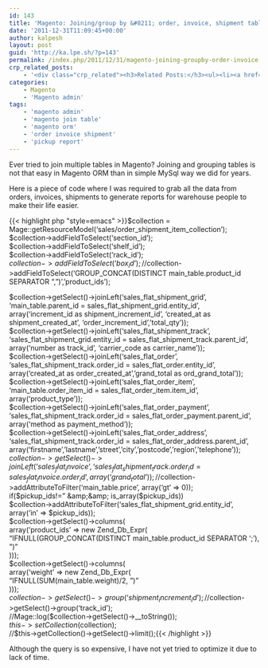 ```yaml
---
id: 143
title: 'Magento: Joining/group by &#8211; order, invoice, shipment tables'
date: '2011-12-31T11:09:45+00:00'
author: kalpesh
layout: post
guid: 'http://ka.lpe.sh/?p=143'
permalink: /index.php/2011/12/31/magento-joining-groupby-order-invoice-shipment-tables/
crp_related_posts:
    - '<div class="crp_related"><h3>Related Posts:</h3><ul><li><a href="http://ka.lpe.sh/2013/04/28/magento-join-eav-collection-with-flat-table/"     class="crp_title">Magento join EAV collection with Flat table</a></li><li><a href="http://ka.lpe.sh/2013/02/20/magento-reset-download-limit-for-downloadable-product-item-order/"     class="crp_title">Magento: Reset download limit for downloadable product item/order</a></li><li><a href="http://ka.lpe.sh/2012/01/05/magento-wrong-count-in-admin-grid-when-using-group-by-clause-overriding-lib-module/"     class="crp_title">Magento: Wrong count in admin Grid when using GROUP BY clause, overriding lib module</a></li><li><a href="http://ka.lpe.sh/2013/04/25/magento-special-price-products-page/"     class="crp_title">Magento Special price products page</a></li><li><a href="http://ka.lpe.sh/2012/01/08/magento-mysql-records-null-values-not-getting-fetched/"     class="crp_title">Magento: Mysql records with NULL values are not fetched in query</a></li></ul></div>'
categories:
    - Magento
    - 'Magento admin'
tags:
    - 'magento admin'
    - 'magento join table'
    - 'magento orm'
    - 'order invoice shipment'
    - 'pickup report'
---
```


Ever tried to join multiple tables in Magento? Joining and grouping tables is not that easy in Magento ORM than in simple MySql way we did for years.

Here is a piece of code where I was required to grab all the data from orders, invoices, shipments to generate reports for warehouse people to make their life easier.

{{< highlight php "style=emacs" >}}$collection = Mage::getResourceModel(‘sales/order_shipment_item_collection’);  
$collection->addFieldToSelect(‘section_id’);  
$collection->addFieldToSelect(‘shelf_id’);  
$collection->addFieldToSelect(‘rack_id’);  
$collection->addFieldToSelect(‘box_id’);  
//$collection->addFieldToSelect(‘GROUP_CONCAT(DISTINCT main_table.product_id SEPARATOR “,”)’,’product_ids’);

$collection->getSelect()->joinLeft(‘sales_flat_shipment_grid’, ‘main_table.parent_id = sales_flat_shipment_grid.entity_id’, array(‘increment_id as shipment_increment_id’, ‘created_at as shipment_created_at’, ‘order_increment_id’,’total_qty’));  
$collection->getSelect()->joinLeft(‘sales_flat_shipment_track’, ‘sales_flat_shipment_grid.entity_id = sales_flat_shipment_track.parent_id’, array(‘number as track_id’, ‘carrier_code as carrier_name’));  
$collection->getSelect()->joinLeft(‘sales_flat_order’, ‘sales_flat_shipment_track.order_id = sales_flat_order.entity_id’, array(‘created_at as order_created_at’,’grand_total as ord_grand_total’));  
$collection->getSelect()->joinLeft(‘sales_flat_order_item’, ‘main_table.order_item_id = sales_flat_order_item.item_id’, array(‘product_type’));  
$collection->getSelect()->joinLeft(‘sales_flat_order_payment’, ‘sales_flat_shipment_track.order_id = sales_flat_order_payment.parent_id’, array(‘method as payment_method’));  
$collection->getSelect()->joinLeft(‘sales_flat_order_address’, ‘sales_flat_shipment_track.order_id = sales_flat_order_address.parent_id’, array(‘firstname’,’lastname’,’street’,’city’,’postcode’,’region’,’telephone’));  
$collection->getSelect()->joinLeft(‘sales_flat_invoice’, ‘sales_flat_shipment_track.order_id = sales_flat_invoice.order_id’, array(‘grand_total’));  
//$collection->addAttributeToFilter(‘main_table.price’, array(‘gt’ => 0));  
if($pickup_ids!=” &amp;&amp; is_array($pickup_ids))  
 $collection->addAttributeToFilter(‘sales_flat_shipment_grid.entity_id’, array(‘in’ => $pickup_ids));  
$collection->getSelect()->columns(  
 array(‘product_ids’ => new Zend_Db_Expr(  
 “IFNULL(GROUP_CONCAT(DISTINCT main_table.product_id SEPARATOR ‘;’), ”)”  
)));  
$collection->getSelect()->columns(  
 array(‘weight’ => new Zend_Db_Expr(  
 “IFNULL(SUM(main_table.weight)/2, ”)”  
)));  
$collection->getSelect()->group(‘shipment_increment_id’);  
//$collection->getSelect()->group(‘track_id’);  
//Mage::log($collection->getSelect()->__toString());  
$this->setCollection($collection);  
//$this->getCollection()->getSelect()->limit();{{< /highlight >}}

Although the query is so expensive, I have not yet tried to optimize it due to lack of time.